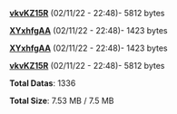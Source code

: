 [**vkvKZ15R**](/data/vkvKZ15R.txt) (02/11/22 - 22:48)- 5812 bytes

[**XYxhfgAA**](/data/XYxhfgAA.txt) (02/11/22 - 22:48)- 1423 bytes

[**XYxhfgAA**](/data/XYxhfgAA.txt) (02/11/22 - 22:48)- 1423 bytes

[**vkvKZ15R**](/data/vkvKZ15R.txt) (02/11/22 - 22:48)- 5812 bytes

**Total Datas**: 1336

**Total Size**: 7.53 MB / 7.5 MB